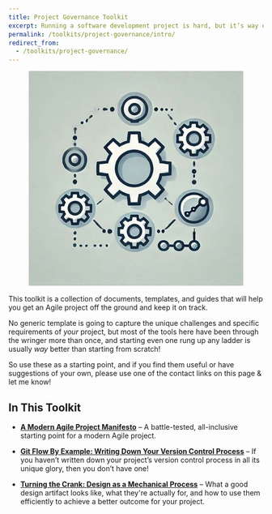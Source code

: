 ```yaml
---
title: Project Governance Toolkit
excerpt: Running a software development project is hard, but it’s way easier if you have a plan!
permalink: /toolkits/project-governance/intro/
redirect_from:
  - /toolkits/project-governance/
---
```


<figure class="align-left drop-image">
    <img src="/assets/collections/project-governance/intro-square.jpg">
</figure>

This toolkit is a collection of documents, templates, and guides that will help you get an Agile project off the ground and keep it on track.

No generic template is going to capture the unique challenges and specific requirements of _your_ project, but most of the tools here have been through the wringer more than once, and starting even one rung up any ladder is usually _way_ better than starting from scratch!

So use these as a starting point, and if you find them useful or have suggestions of your own, please use one of the contact links on this page & let me know!

## In This Toolkit

- [**A Modern Agile Project Manifesto**](/toolkits/project-governance/a-modern-agile-project-manifesto/) – A battle-tested, all-inclusive starting point for a modern Agile project.

- [**Git Flow By Example: Writing Down Your Version Control Process**](/toolkits/project-governance/git-flow-by-example-writing-down-your-version-control-process/) – If you haven’t written down your project’s version control process in all its unique glory, then you don’t have one!

- [**Turning the Crank: Design as a Mechanical Process**](/toolkits/project-governance/turning-the-crank-design-as-a-mechanical-process/) – What a good design artifact looks like, what they're actually for, and how to use them efficiently to achieve a better outcome for your project.
